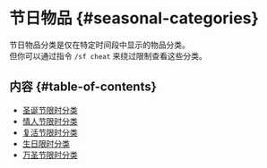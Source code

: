 # 节日物品 {#seasonal-categories}

节日物品分类是仅在特定时间段中显示的物品分类。  
但你可以通过指令 `/sf cheat` 来绕过限制查看这些分类。

## 内容 {#table-of-contents}

* [圣诞节限时分类](/Christmas-Seasonal-Category)
* [情人节限时分类](/Valentines-Day-Seasonal-Category)
* [复活节限时分类](/Easter-Seasonal-Category)
* [生日限时分类](/Birthday-Seasonal-Category)
* [万圣节限时分类](/Halloween-Seasonal-Category)
